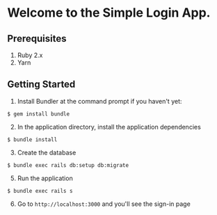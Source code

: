 # Welcome to the Simple Login App.


## Prerequisites
1. Ruby 2.x
2. Yarn

## Getting Started
1. Install Bundler at the command prompt if you haven't yet:
``` 
$ gem install bundle
```
2. In the application directory, install the application dependencies
```
$ bundle install
```
3. Create the database
```
$ bundle exec rails db:setup db:migrate
```
5. Run the application
```
$ bundle exec rails s
```
6. Go to `http://localhost:3000` and you'll see the sign-in page


